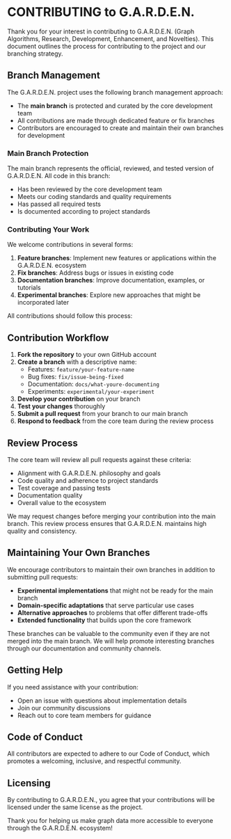 # CONTRIBUTING to G.A.R.D.E.N.

Thank you for your interest in contributing to G.A.R.D.E.N. (Graph Algorithms, Research, Development, Enhancement, and Novelties). This document outlines the process for contributing to the project and our branching strategy.

## Branch Management

The G.A.R.D.E.N. project uses the following branch management approach:

- The **main branch** is protected and curated by the core development team
- All contributions are made through dedicated feature or fix branches
- Contributors are encouraged to create and maintain their own branches for development

### Main Branch Protection

The main branch represents the official, reviewed, and tested version of G.A.R.D.E.N. All code in this branch:

- Has been reviewed by the core development team
- Meets our coding standards and quality requirements
- Has passed all required tests
- Is documented according to project standards

### Contributing Your Work

We welcome contributions in several forms:

1. **Feature branches**: Implement new features or applications within the G.A.R.D.E.N. ecosystem
2. **Fix branches**: Address bugs or issues in existing code
3. **Documentation branches**: Improve documentation, examples, or tutorials
4. **Experimental branches**: Explore new approaches that might be incorporated later

All contributions should follow this process:

## Contribution Workflow

1. **Fork the repository** to your own GitHub account
2. **Create a branch** with a descriptive name:
   - Features: `feature/your-feature-name`
   - Bug fixes: `fix/issue-being-fixed`
   - Documentation: `docs/what-youre-documenting`
   - Experiments: `experimental/your-experiment`
3. **Develop your contribution** on your branch
4. **Test your changes** thoroughly
5. **Submit a pull request** from your branch to our main branch
6. **Respond to feedback** from the core team during the review process

## Review Process

The core team will review all pull requests against these criteria:

- Alignment with G.A.R.D.E.N. philosophy and goals
- Code quality and adherence to project standards
- Test coverage and passing tests
- Documentation quality
- Overall value to the ecosystem

We may request changes before merging your contribution into the main branch. This review process ensures that G.A.R.D.E.N. maintains high quality and consistency.

## Maintaining Your Own Branches

We encourage contributors to maintain their own branches in addition to submitting pull requests:

- **Experimental implementations** that might not be ready for the main branch
- **Domain-specific adaptations** that serve particular use cases
- **Alternative approaches** to problems that offer different trade-offs
- **Extended functionality** that builds upon the core framework

These branches can be valuable to the community even if they are not merged into the main branch. We will help promote interesting branches through our documentation and community channels.

## Getting Help

If you need assistance with your contribution:

- Open an issue with questions about implementation details
- Join our community discussions
- Reach out to core team members for guidance

## Code of Conduct

All contributors are expected to adhere to our Code of Conduct, which promotes a welcoming, inclusive, and respectful community.

## Licensing

By contributing to G.A.R.D.E.N., you agree that your contributions will be licensed under the same license as the project.

Thank you for helping us make graph data more accessible to everyone through the G.A.R.D.E.N. ecosystem!